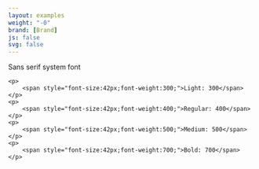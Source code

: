 ```yaml
---
layout: examples
weight: "-0"
brand: [Brand]
js: false
svg: false
---
```


<div>
	<p>Sans serif system font</p>

	<p>
		<span style="font-size:42px;font-weight:300;">Light: 300</span>
	</p>
	<p>
		<span style="font-size:42px;font-weight:400;">Regular: 400</span>
	</p>
	<p>
		<span style="font-size:42px;font-weight:500;">Medium: 500</span>
	</p>
	<p>
		<span style="font-size:42px;font-weight:700;">Bold: 700</span>
	</p>
</div>
